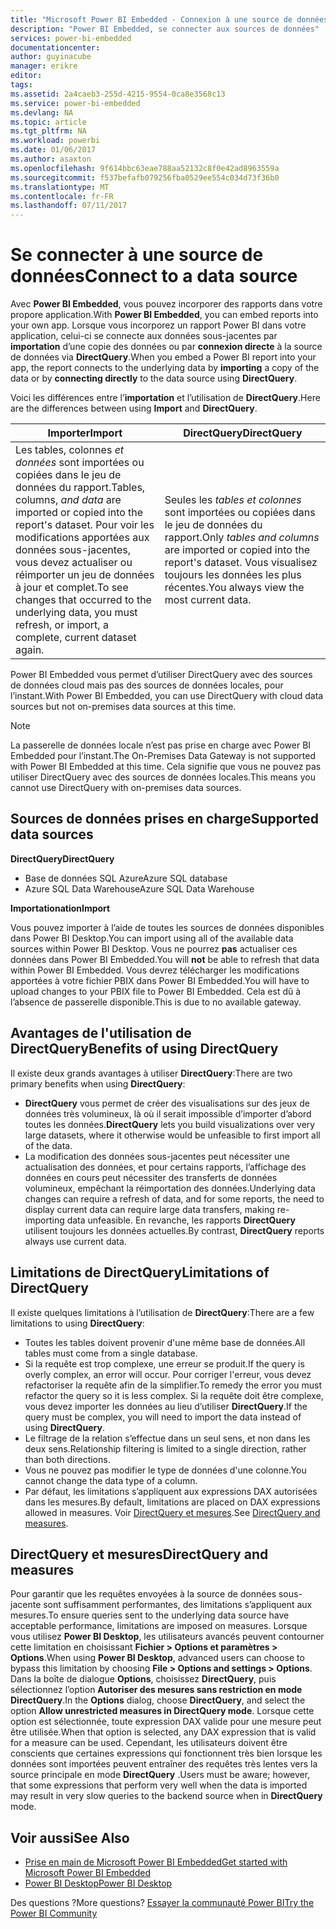```yaml
---
title: "Microsoft Power BI Embedded - Connexion à une source de données"
description: "Power BI Embedded, se connecter aux sources de données"
services: power-bi-embedded
documentationcenter: 
author: guyinacube
manager: erikre
editor: 
tags: 
ms.assetid: 2a4caeb3-255d-4215-9554-0ca8e3568c13
ms.service: power-bi-embedded
ms.devlang: NA
ms.topic: article
ms.tgt_pltfrm: NA
ms.workload: powerbi
ms.date: 01/06/2017
ms.author: asaxton
ms.openlocfilehash: 9f614bbc63eae788aa52132c8f0e42ad8963559a
ms.sourcegitcommit: f537befafb079256fba0529ee554c034d73f36b0
ms.translationtype: MT
ms.contentlocale: fr-FR
ms.lasthandoff: 07/11/2017
---
```

# <a name="connect-to-a-data-source"></a><span data-ttu-id="01db1-103">Se connecter à une source de données</span><span class="sxs-lookup"><span data-stu-id="01db1-103">Connect to a data source</span></span>
<span data-ttu-id="01db1-104">Avec **Power BI Embedded**, vous pouvez incorporer des rapports dans votre propore application.</span><span class="sxs-lookup"><span data-stu-id="01db1-104">With **Power BI Embedded**, you can embed reports into your own app.</span></span> <span data-ttu-id="01db1-105">Lorsque vous incorporez un rapport Power BI dans votre application, celui-ci se connecte aux données sous-jacentes par **importation** d’une copie des données ou par **connexion directe** à la source de données via **DirectQuery**.</span><span class="sxs-lookup"><span data-stu-id="01db1-105">When you embed a Power BI report into your app, the report connects to the underlying data by **importing** a copy of the data or by **connecting directly** to the data source using **DirectQuery**.</span></span>

<span data-ttu-id="01db1-106">Voici les différences entre l’**importation** et l’utilisation de **DirectQuery**.</span><span class="sxs-lookup"><span data-stu-id="01db1-106">Here are the differences between using **Import** and **DirectQuery**.</span></span>

| <span data-ttu-id="01db1-107">Importer</span><span class="sxs-lookup"><span data-stu-id="01db1-107">Import</span></span> | <span data-ttu-id="01db1-108">DirectQuery</span><span class="sxs-lookup"><span data-stu-id="01db1-108">DirectQuery</span></span> |
| --- | --- |
| <span data-ttu-id="01db1-109">Les tables, colonnes *et données* sont importées ou copiées dans le jeu de données du rapport.</span><span class="sxs-lookup"><span data-stu-id="01db1-109">Tables, columns, *and data* are imported or copied into the report's dataset.</span></span> <span data-ttu-id="01db1-110">Pour voir les modifications apportées aux données sous-jacentes, vous devez actualiser ou réimporter un jeu de données à jour et complet.</span><span class="sxs-lookup"><span data-stu-id="01db1-110">To see changes that occurred to the underlying data, you must refresh, or import, a complete, current dataset again.</span></span> |<span data-ttu-id="01db1-111">Seules les *tables et colonnes* sont importées ou copiées dans le jeu de données du rapport.</span><span class="sxs-lookup"><span data-stu-id="01db1-111">Only *tables and columns* are imported or copied into the report's dataset.</span></span> <span data-ttu-id="01db1-112">Vous visualisez toujours les données les plus récentes.</span><span class="sxs-lookup"><span data-stu-id="01db1-112">You always view the most current data.</span></span> |

<span data-ttu-id="01db1-113">Power BI Embedded vous permet d’utiliser DirectQuery avec des sources de données cloud mais pas des sources de données locales, pour l’instant.</span><span class="sxs-lookup"><span data-stu-id="01db1-113">With Power BI Embedded, you can use DirectQuery with cloud data sources but not on-premises data sources at this time.</span></span>

> [!NOTE]
> <span data-ttu-id="01db1-114">La passerelle de données locale n’est pas prise en charge avec Power BI Embedded pour l’instant.</span><span class="sxs-lookup"><span data-stu-id="01db1-114">The On-Premises Data Gateway is not supported with Power BI Embedded at this time.</span></span> <span data-ttu-id="01db1-115">Cela signifie que vous ne pouvez pas utiliser DirectQuery avec des sources de données locales.</span><span class="sxs-lookup"><span data-stu-id="01db1-115">This means you cannot use DirectQuery with on-premises data sources.</span></span>

## <a name="supported-data-sources"></a><span data-ttu-id="01db1-116">Sources de données prises en charge</span><span class="sxs-lookup"><span data-stu-id="01db1-116">Supported data sources</span></span>

<span data-ttu-id="01db1-117">**DirectQuery**</span><span class="sxs-lookup"><span data-stu-id="01db1-117">**DirectQuery**</span></span>
* <span data-ttu-id="01db1-118">Base de données SQL Azure</span><span class="sxs-lookup"><span data-stu-id="01db1-118">Azure SQL database</span></span>
* <span data-ttu-id="01db1-119">Azure SQL Data Warehouse</span><span class="sxs-lookup"><span data-stu-id="01db1-119">Azure SQL Data Warehouse</span></span>

<span data-ttu-id="01db1-120">**Importationation**</span><span class="sxs-lookup"><span data-stu-id="01db1-120">**Import**</span></span>

<span data-ttu-id="01db1-121">Vous pouvez importer à l’aide de toutes les sources de données disponibles dans Power BI Desktop.</span><span class="sxs-lookup"><span data-stu-id="01db1-121">You can import using all of the available data sources within Power BI Desktop.</span></span> <span data-ttu-id="01db1-122">Vous ne pourrez **pas** actualiser ces données dans Power BI Embedded.</span><span class="sxs-lookup"><span data-stu-id="01db1-122">You will **not** be able to refresh that data within Power BI Embedded.</span></span> <span data-ttu-id="01db1-123">Vous devrez télécharger les modifications apportées à votre fichier PBIX dans Power BI Embedded.</span><span class="sxs-lookup"><span data-stu-id="01db1-123">You will have to upload changes to your PBIX file to Power BI Embedded.</span></span> <span data-ttu-id="01db1-124">Cela est dû à l’absence de passerelle disponible.</span><span class="sxs-lookup"><span data-stu-id="01db1-124">This is due to no available gateway.</span></span> 

## <a name="benefits-of-using-directquery"></a><span data-ttu-id="01db1-125">Avantages de l'utilisation de DirectQuery</span><span class="sxs-lookup"><span data-stu-id="01db1-125">Benefits of using DirectQuery</span></span>
<span data-ttu-id="01db1-126">Il existe deux grands avantages à utiliser **DirectQuery**:</span><span class="sxs-lookup"><span data-stu-id="01db1-126">There are two primary benefits when using **DirectQuery**:</span></span>

* <span data-ttu-id="01db1-127">**DirectQuery** vous permet de créer des visualisations sur des jeux de données très volumineux, là où il serait impossible d’importer d’abord toutes les données.</span><span class="sxs-lookup"><span data-stu-id="01db1-127">**DirectQuery** lets you build visualizations over very large datasets, where it otherwise would be unfeasible to first import all of the data.</span></span>
* <span data-ttu-id="01db1-128">La modification des données sous-jacentes peut nécessiter une actualisation des données, et pour certains rapports, l’affichage des données en cours peut nécessiter des transferts de données volumineux, empêchant la réimportation des données.</span><span class="sxs-lookup"><span data-stu-id="01db1-128">Underlying data changes can require a refresh of data, and for some reports, the need to display current data can require large data transfers, making re-importing data unfeasible.</span></span> <span data-ttu-id="01db1-129">En revanche, les rapports **DirectQuery** utilisent toujours les données actuelles.</span><span class="sxs-lookup"><span data-stu-id="01db1-129">By contrast, **DirectQuery** reports always use current data.</span></span>

## <a name="limitations-of-directquery"></a><span data-ttu-id="01db1-130">Limitations de DirectQuery</span><span class="sxs-lookup"><span data-stu-id="01db1-130">Limitations of DirectQuery</span></span>
   <span data-ttu-id="01db1-131">Il existe quelques limitations à l’utilisation de **DirectQuery**:</span><span class="sxs-lookup"><span data-stu-id="01db1-131">There are a few limitations to using **DirectQuery**:</span></span>

* <span data-ttu-id="01db1-132">Toutes les tables doivent provenir d'une même base de données.</span><span class="sxs-lookup"><span data-stu-id="01db1-132">All tables must come from a single database.</span></span>
* <span data-ttu-id="01db1-133">Si la requête est trop complexe, une erreur se produit.</span><span class="sxs-lookup"><span data-stu-id="01db1-133">If the query is overly complex, an error will occur.</span></span> <span data-ttu-id="01db1-134">Pour corriger l'erreur, vous devez refactoriser la requête afin de la simplifier.</span><span class="sxs-lookup"><span data-stu-id="01db1-134">To remedy the error you must refactor the query so it is less complex.</span></span> <span data-ttu-id="01db1-135">Si la requête doit être complexe, vous devez importer les données au lieu d’utiliser **DirectQuery**.</span><span class="sxs-lookup"><span data-stu-id="01db1-135">If the query must be complex, you will need to import the data instead of using **DirectQuery**.</span></span>
* <span data-ttu-id="01db1-136">Le filtrage de la relation s’effectue dans un seul sens, et non dans les deux sens.</span><span class="sxs-lookup"><span data-stu-id="01db1-136">Relationship filtering is limited to a single direction, rather than both directions.</span></span>
* <span data-ttu-id="01db1-137">Vous ne pouvez pas modifier le type de données d'une colonne.</span><span class="sxs-lookup"><span data-stu-id="01db1-137">You cannot change the data type of a column.</span></span>
* <span data-ttu-id="01db1-138">Par défaut, les limitations s’appliquent aux expressions DAX autorisées dans les mesures.</span><span class="sxs-lookup"><span data-stu-id="01db1-138">By default, limitations are placed on DAX expressions allowed in measures.</span></span> <span data-ttu-id="01db1-139">Voir [DirectQuery et mesures](#measures).</span><span class="sxs-lookup"><span data-stu-id="01db1-139">See [DirectQuery and measures](#measures).</span></span>

<a name="measures"/>

## <a name="directquery-and-measures"></a><span data-ttu-id="01db1-140">DirectQuery et mesures</span><span class="sxs-lookup"><span data-stu-id="01db1-140">DirectQuery and measures</span></span>
<span data-ttu-id="01db1-141">Pour garantir que les requêtes envoyées à la source de données sous-jacente sont suffisamment performantes, des limitations s’appliquent aux mesures.</span><span class="sxs-lookup"><span data-stu-id="01db1-141">To ensure queries sent to the underlying data source have acceptable performance, limitations are imposed on measures.</span></span> <span data-ttu-id="01db1-142">Lorsque vous utilisez **Power BI Desktop**, les utilisateurs avancés peuvent contourner cette limitation en choisissant **Fichier > Options et paramètres > Options**.</span><span class="sxs-lookup"><span data-stu-id="01db1-142">When using **Power BI Desktop**, advanced users can choose to bypass this limitation by choosing **File > Options and settings > Options**.</span></span> <span data-ttu-id="01db1-143">Dans la boîte de dialogue **Options**, choisissez **DirectQuery**, puis sélectionnez l’option **Autoriser des mesures sans restriction en mode DirectQuery**.</span><span class="sxs-lookup"><span data-stu-id="01db1-143">In the **Options** dialog, choose **DirectQuery**, and select the option **Allow unrestricted measures in DirectQuery mode**.</span></span> <span data-ttu-id="01db1-144">Lorsque cette option est sélectionnée, toute expression DAX valide pour une mesure peut être utilisée.</span><span class="sxs-lookup"><span data-stu-id="01db1-144">When that option is selected, any DAX expression that is valid for a measure can be used.</span></span> <span data-ttu-id="01db1-145">Cependant, les utilisateurs doivent être conscients que certaines expressions qui fonctionnent très bien lorsque les données sont importées peuvent entraîner des requêtes très lentes vers la source principale en mode **DirectQuery** .</span><span class="sxs-lookup"><span data-stu-id="01db1-145">Users must be aware; however, that some expressions that perform very well when the data is imported may result in very slow queries to the backend source when in **DirectQuery** mode.</span></span> 

## <a name="see-also"></a><span data-ttu-id="01db1-146">Voir aussi</span><span class="sxs-lookup"><span data-stu-id="01db1-146">See Also</span></span>
* [<span data-ttu-id="01db1-147">Prise en main de Microsoft Power BI Embedded</span><span class="sxs-lookup"><span data-stu-id="01db1-147">Get started with Microsoft Power BI Embedded</span></span>](power-bi-embedded-get-started.md)
* [<span data-ttu-id="01db1-148">Power BI Desktop</span><span class="sxs-lookup"><span data-stu-id="01db1-148">Power BI Desktop</span></span>](https://powerbi.microsoft.com/documentation/powerbi-desktop-get-the-desktop/)

<span data-ttu-id="01db1-149">Des questions ?</span><span class="sxs-lookup"><span data-stu-id="01db1-149">More questions?</span></span> [<span data-ttu-id="01db1-150">Essayer la communauté Power BI</span><span class="sxs-lookup"><span data-stu-id="01db1-150">Try the Power BI Community</span></span>](http://community.powerbi.com/)

